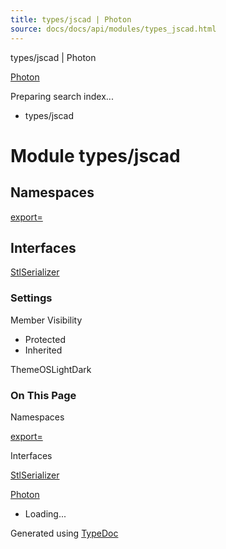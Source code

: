 ```yaml
---
title: types/jscad | Photon
source: docs/docs/api/modules/types_jscad.html
---
```


types/jscad | Photon

[Photon](../index.html)




Preparing search index...

* types/jscad

# Module types/jscad

## Namespaces

[export=](types_jscad.export_.html)

## Interfaces

[StlSerializer](../interfaces/types_jscad.StlSerializer.html)

### Settings

Member Visibility

* Protected
* Inherited

ThemeOSLightDark

### On This Page

Namespaces

[export=](#export)

Interfaces

[StlSerializer](#stlserializer)

[Photon](../index.html)

* Loading...

Generated using [TypeDoc](https://typedoc.org/)
